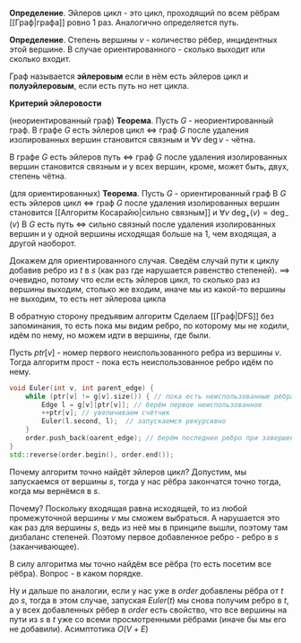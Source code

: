 **Определение**. Эйлеров цикл - это цикл, проходящий по всем рёбрам [[Граф|графа]] ровно 1 раз.
Аналогично определяется путь.

**Определение**. Степень вершины $v$ - количество рёбер, инцидентных этой вершине. В случае ориентированного - сколько выходит или сколько входит.

Граф называется **эйлеровым** если в нём есть эйлеров цикл и **полуэйлеровым**, если есть путь но нет цикла.

**Критерий эйлеровости**

(неориентированный граф)
**Теорема**. Пусть $G$ - неориентированный граф.
В графе $G$ есть эйлеров цикл $\iff$ граф $G$ после удаления изолированных вершин становится связным и $\forall v$ $\deg v$ - чётна.

В графе $G$ есть эйлеров путь $\iff$ граф $G$ после удаления изолированных вершин становится связным и у всех вершин, кроме, может быть, двух, степень чётна.

(для ориентированных)
**Теорема**. Пусть $G$ - ориентированный граф
В $G$ есть эйлеров цикл $\iff$ граф $G$ после удаления изолированных вершин становится [[Алгоритм Косарайю|сильно связным]] и $\forall v$ $\deg_{+}(v) = \deg_{-}(v)$
В $G$ есть путь $\iff$ сильно связный после удаления изолированных вершин и у одной вершины исходящая больше на 1, чем входящая, а другой наоборот.

Докажем для ориентированного случая.
Сведём случай пути к циклу добавив ребро из $t$ в $s$ (как раз где нарушается равенство степеней).
$\implies$ очевидно, потому что если есть эйлеров цикл, то сколько раз из вершины выходим, столько же входим, иначе мы из какой-то вершины не выходим, то есть нет эйлерова цикла

В обратную сторону предъявим алгоритм
Сделаем [[Граф|DFS]] без запоминания, то есть пока мы видим ребро, по которому мы не ходили, идём по нему, но можем идти в вершины, где были.

Пусть $ptr[v]$ - номер первого неиспользованного ребра из вершины $v$.
Тогда алгоритм прост - пока есть неиспользованное ребро идём по нему.

```cpp
void Euler(int v, int parent_edge) {
	while (ptr[v] != g[v].size()) { // пока есть неиспользованные рёбра
		Edge l = g[v][ptr[v]]; // берём первое неиспользованное
		++ptr[v]; // увеличиваем счётчик
		Euler(l.second, l);  // запускаемся рекурсивно
	}
	order.push_back(oarent_edge); // берём последнее ребро при завершении рекурсии
}
std::reverse(order.begin(), order.end());
```

Почему алгоритм точно найдёт эйлеров цикл? Допустим, мы запускаемся от вершины $s$, тогда у нас рёбра закончатся точно тогда, когда мы вернёмся в $s$.

Почему? Поскольку входящая равна исходящей, то из любой промежуточной вершины $v$ мы сможем выбраться. А нарушается это как раз для вершины $s$, ведь из неё мы в принципе вышли, поэтому там дизбаланс степеней.
Поэтому первое добавленное ребро - ребро в $s$ (заканчивающее).

В силу алгоритма мы точно найдём все рёбра (то есть посетим все рёбра). Вопрос - в каком порядке.

Ну и дальше по аналогии, если у нас уже в $order$ добавлены рёбра от $t$ до $s$, тогда в этом случае, запуская $Euler(t)$ мы снова получим ребро в $t$, а у всех добавленных рёбер в $order$ есть свойство, что все вершины на пути из $s$ в $t$ уже со всеми просмотренными рёбрами (иначе бы мы его не добавили).
Асимптотика $O(V + E)$
